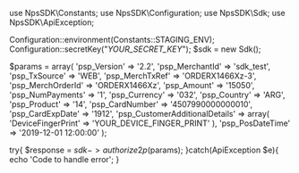 use NpsSDK\Constants;
use NpsSDK\Configuration;
use NpsSDK\Sdk;
use NpsSDK\ApiException;

Configuration::environment(Constants::STAGING_ENV);
Configuration::secretKey("_YOUR_SECRET_KEY_");
$sdk = new Sdk();

$params = array(
    'psp_Version' => '2.2',
    'psp_MerchantId' => 'sdk_test',
    'psp_TxSource' => 'WEB',
    'psp_MerchTxRef' => 'ORDERX1466Xz-3',
    'psp_MerchOrderId' => 'ORDERX1466Xz',
    'psp_Amount' => '15050',
    'psp_NumPayments' => '1',
    'psp_Currency' => '032',
    'psp_Country' => 'ARG',
    'psp_Product' => '14',
    'psp_CardNumber' => '4507990000000010',
    'psp_CardExpDate' => '1912',
    'psp_CustomerAdditionalDetails' => array(
        'DeviceFingerPrint' => 'YOUR_DEVICE_FINGER_PRINT'
    ),
    'psp_PosDateTime' => '2019-12-01 12:00:00'
);

try{ 
    $response = $sdk->authorize2p($params); 
}catch(ApiException $e){ 
    echo 'Code to handle error'; 
} 
